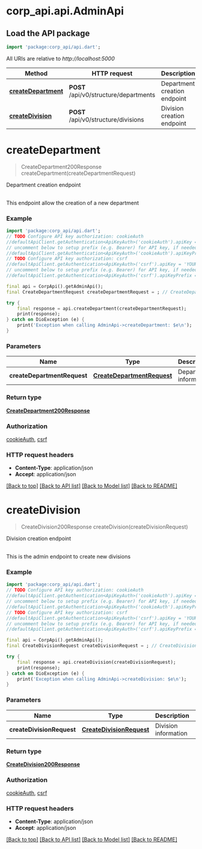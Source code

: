 # corp_api.api.AdminApi

## Load the API package
```dart
import 'package:corp_api/api.dart';
```

All URIs are relative to *http://localhost:5000*

Method | HTTP request | Description
------------- | ------------- | -------------
[**createDepartment**](AdminApi.md#createdepartment) | **POST** /api/v0/structure/departments | Department creation endpoint
[**createDivision**](AdminApi.md#createdivision) | **POST** /api/v0/structure/divisions | Division creation endpoint


# **createDepartment**
> CreateDepartment200Response createDepartment(createDepartmentRequest)

Department creation endpoint

<br/>This endpoint allow the creation of a new department<br/>

### Example
```dart
import 'package:corp_api/api.dart';
// TODO Configure API key authorization: cookieAuth
//defaultApiClient.getAuthentication<ApiKeyAuth>('cookieAuth').apiKey = 'YOUR_API_KEY';
// uncomment below to setup prefix (e.g. Bearer) for API key, if needed
//defaultApiClient.getAuthentication<ApiKeyAuth>('cookieAuth').apiKeyPrefix = 'Bearer';
// TODO Configure API key authorization: csrf
//defaultApiClient.getAuthentication<ApiKeyAuth>('csrf').apiKey = 'YOUR_API_KEY';
// uncomment below to setup prefix (e.g. Bearer) for API key, if needed
//defaultApiClient.getAuthentication<ApiKeyAuth>('csrf').apiKeyPrefix = 'Bearer';

final api = CorpApi().getAdminApi();
final CreateDepartmentRequest createDepartmentRequest = ; // CreateDepartmentRequest | Department information

try {
    final response = api.createDepartment(createDepartmentRequest);
    print(response);
} catch on DioException (e) {
    print('Exception when calling AdminApi->createDepartment: $e\n');
}
```

### Parameters

Name | Type | Description  | Notes
------------- | ------------- | ------------- | -------------
 **createDepartmentRequest** | [**CreateDepartmentRequest**](CreateDepartmentRequest.md)| Department information | [optional] 

### Return type

[**CreateDepartment200Response**](CreateDepartment200Response.md)

### Authorization

[cookieAuth](../README.md#cookieAuth), [csrf](../README.md#csrf)

### HTTP request headers

 - **Content-Type**: application/json
 - **Accept**: application/json

[[Back to top]](#) [[Back to API list]](../README.md#documentation-for-api-endpoints) [[Back to Model list]](../README.md#documentation-for-models) [[Back to README]](../README.md)

# **createDivision**
> CreateDivision200Response createDivision(createDivisionRequest)

Division creation endpoint

<br/>This is the admin endpoint to create new divisions<br/>

### Example
```dart
import 'package:corp_api/api.dart';
// TODO Configure API key authorization: cookieAuth
//defaultApiClient.getAuthentication<ApiKeyAuth>('cookieAuth').apiKey = 'YOUR_API_KEY';
// uncomment below to setup prefix (e.g. Bearer) for API key, if needed
//defaultApiClient.getAuthentication<ApiKeyAuth>('cookieAuth').apiKeyPrefix = 'Bearer';
// TODO Configure API key authorization: csrf
//defaultApiClient.getAuthentication<ApiKeyAuth>('csrf').apiKey = 'YOUR_API_KEY';
// uncomment below to setup prefix (e.g. Bearer) for API key, if needed
//defaultApiClient.getAuthentication<ApiKeyAuth>('csrf').apiKeyPrefix = 'Bearer';

final api = CorpApi().getAdminApi();
final CreateDivisionRequest createDivisionRequest = ; // CreateDivisionRequest | Division information

try {
    final response = api.createDivision(createDivisionRequest);
    print(response);
} catch on DioException (e) {
    print('Exception when calling AdminApi->createDivision: $e\n');
}
```

### Parameters

Name | Type | Description  | Notes
------------- | ------------- | ------------- | -------------
 **createDivisionRequest** | [**CreateDivisionRequest**](CreateDivisionRequest.md)| Division information | [optional] 

### Return type

[**CreateDivision200Response**](CreateDivision200Response.md)

### Authorization

[cookieAuth](../README.md#cookieAuth), [csrf](../README.md#csrf)

### HTTP request headers

 - **Content-Type**: application/json
 - **Accept**: application/json

[[Back to top]](#) [[Back to API list]](../README.md#documentation-for-api-endpoints) [[Back to Model list]](../README.md#documentation-for-models) [[Back to README]](../README.md)

